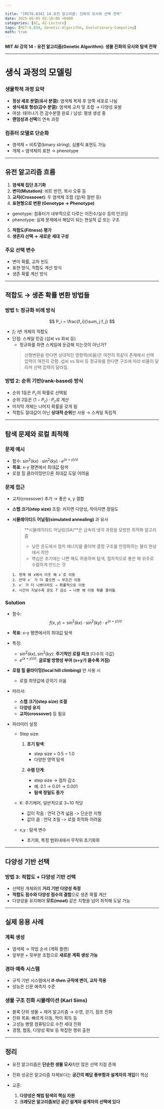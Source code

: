 ```yaml
---

title: "[MIT6.034] 14.유전 알고리즘: 진화의 모사와 선택 전략"
date: 2025-06-05 02:10:00 +0900
categories: [AI, AI-Lecture]
tags: [MIT-6.034, Genetic-Algorithm, Evolutionary-Computing]
math: true
---
```


**MIT AI 강의 14 - 유전 알고리즘(Genetic Algorithm): 생물 진화의 모사와 탐색 전략**

---

# **생식 과정의 모델링**

### **생물학적 과정 요약**

* **정상 세포 분열(유사 분열)**: 염색체 복제 후 양쪽 세포로 나뉨
* **생식세포 형성(감수 분열)**: 염색체 교차 및 조합 → 다양성 유발
* 여성: 태어나기 전 감수분열 완료 / 남성: 평생 생성 중
* **랜덤성과 선택**의 연속 과정

### **컴퓨터 모델로 단순화**

* 염색체 = 비트열(binary string), 심볼릭 표현도 가능
* 개체 = 염색체의 표현 → phenotype

---

## **유전 알고리즘 흐름**

1. **염색체 집단 초기화**
2. **변이(Mutation)**: 비트 반전, 복사 오류 등
3. **교차(Crossover)**: 두 염색체 조합 (앞/뒤 절반 등)
4. **표현형으로 변환 (Genotype → Phenotype)**
  - genotype: 컴퓨터가 내부적으로 다루는 이진수/실수 등의 인코딩
  - phenotype: 실제 문제에서 해답이 되는 현실적 값 또는 구조
5. **적합도(Fitness) 평가**
6. **생존자 선택 → 새로운 세대 구성**

### **주요 선택 변수**

* 변이 확률, 교차 빈도
* 표현 방식, 적합도 계산 방식
* 생존 확률 계산 방식

---

## **적합도 → 생존 확률 변환 방법들**

### **방법 1: 정규화 비례 방식**

$$
P_i = \frac{f_i}{\sum_j f_j}
$$

* $f_i$: i번 개체의 적합도
* 단점: 스케일 민감 (섭씨 vs 화씨 등)
  - 정규화를 하면 스케일에 둔감해 지는것이 아닌가?
  > 선형변환을 한다면 상대적인 영향력(비율)은 여전히 똑같이 존재해서 선택 압력이 여전히 강함.
  > 섭씨 vs 화씨 등 정규화를 한다면 구조에 따라 비율이 달라져 선택 압력이 달라짐.


### **방법 2: 순위 기반(rank-based) 방식**

* 순위 1등은 $P_c$의 확률로 선택됨
* 순위 2등은 $(1 - P_c) \cdot P_c$로 계산
* 마지막 개체는 나머지 확률을 갖게 됨
* 적합도 절대값이 아닌 **상대적 순위**만 사용 → 스케일 독립적

---

## **탐색 문제와 로컬 최적해**

### **문제 예시**

* 함수: $\sin^2(kx) \cdot \sin^2(ky) \cdot e^{(x+y)/\sigma}$
* **목표**: x-y 평면에서 최대값 탐색
* 로컬 힐 클라이밍만으론 최대값 도달 어려움

### **문제 접근**

* 교차(crossover) 추가 → 좋은 x, y 결합
* **스텝 크기(step size)** 조절: 커지면 다양성, 작아지면 정밀도
* **시뮬레이티드 어닐링(simulated annealing)** 과 유사
  > **시뮬레이티드 어닐링(SA)**은 금속의 냉각 과정을 모방한 최적화 알고리즘
  > - 낮은 온도에서 점차 에너지를 줄이며 결정 구조를 안정화하는 물리 현상에서 착안
  > - 핵심은 초기에는 나쁜 해도 허용하며 탐색, 점차적으로 좋은 해 위주로 수렴하게 만드는 것

  ```
  1. 현재 해 x에서 이웃 해 𝑥′로 이동
  2. 만약 𝑥′ 가 더 좋으면 → 무조건 이동
  3. 𝑥′ 가 더 나쁘더라도 → 확률적으로 이동
  4. 시간이 지날수록 온도 𝑇 감소 → 나쁜 해 이동 확률 줄어듦
  ```

### **Solution**

* 함수:  
  $$
  f(x, y) = \sin^2(kx) \cdot \sin^2(ky) \cdot e^{(x+y)/\sigma}
  $$
* **목표**: x-y 평면에서의 최대값 탐색
* 특징:
  - $\sin^2(kx), \sin^2(ky)$: **주기적인 로컬 피크** (다수의 극값)
  - $e^{(x+y)/\sigma}$: **글로벌 방향성 부여 (x+y가 클수록 커짐)**

* **로컬 힐 클라이밍(local hill climbing)** 만 사용 시
  - 로컬 최댓값에 갇히기 쉬움
* 따라서:
  - **스텝 크기(step size) 조절**
  - **다양성 유지**
  - **교차(crossover)** 등 필요  

 
* 파라미터 설정
  * Step size:
    1. **초기 탐색**:  
       - step size = 0.5 ~ 1.0  
       - 다양한 영역 탐색

    2. **수렴 단계**:  
       - step size → 점차 감소  
       - 예: 0.1 → 0.01 → 0.001  
       - **탐색 정밀도 증가**

  * K: 주기제어, 일반적으로 3~10 적당
    - 값이 작음 : 언덕 간격 넓음 -> 단순한 지형
    - 값이 큼 : 언덕 조밀 -> 로컬 최적화 어려움
  * x,y : 탐색 변수
    - 초기화, 특정 범위내에서 무작위 초기화화



---

## **다양성 기반 선택**

### **방법 3: 적합도 + 다양성 기반 선택**

* 선택된 개체와의 **거리 기반 다양성 측정**
* **적합도 점수와 다양성 점수의 결합**으로 생존 확률 계산
* 다양성을 유지해야 **모트(moat)** 같은 지형을 넘어 최적해 도달 가능

---

## **실제 응용 사례**

### **계획 생성**

* 염색체 → 작업 순서 (계획 플랜)
* 앞부분 + 뒷부분 조합으로 **새로운 계획 생성 가능**

### **경마 예측 시스템**

* 규칙 기반 시스템에서 **if-then 규칙에 변이, 교차 적용**
* 성능은 신문 예측자 수준

### **생물 구조 진화 시뮬레이션 (Karl Sims)**

* 블록 단위 생물 + 제어 알고리즘 → 수영, 걷기, 점프 진화
* 진화 목표: 빠르게 이동, 먹이 획득 등
* 고성능 병렬 컴퓨팅으로 수천 세대 진화
* 경쟁, 협동, 다양성 확보 등 복잡한 행위 출현

---

## **정리**

* 유전 알고리즘은 **단순한 생물 모사**지만 많은 선택 지점 존재
* 진화 성공은 알고리즘 자체보다는 **공간의 해답 풍부함과 설계자의 개입**이 핵심
* 교훈:

  1. **다양성은 해법 탐색의 핵심 자원**
  2. **크레딧은 알고리즘보단 공간 설계와 설계자의 선택에 있다**

